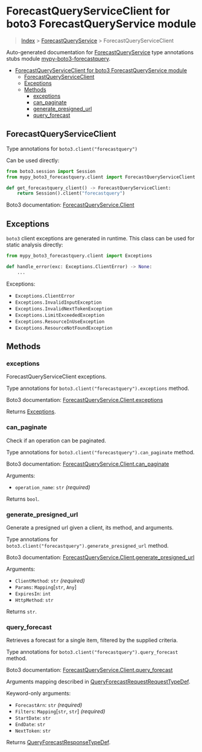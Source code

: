 <a id="forecastqueryserviceclient-for-boto3-forecastqueryservice-module"></a>

# ForecastQueryServiceClient for boto3 ForecastQueryService module

> [Index](../README.md) > [ForecastQueryService](./README.md) >
> ForecastQueryServiceClient

Auto-generated documentation for
[ForecastQueryService](https://boto3.amazonaws.com/v1/documentation/api/latest/reference/services/forecastquery.html#ForecastQueryService)
type annotations stubs module
[mypy-boto3-forecastquery](https://pypi.org/project/mypy-boto3-forecastquery/).

- [ForecastQueryServiceClient for boto3 ForecastQueryService module](#forecastqueryserviceclient-for-boto3-forecastqueryservice-module)
  - [ForecastQueryServiceClient](#forecastqueryserviceclient)
  - [Exceptions](#exceptions)
  - [Methods](#methods)
    - [exceptions](#exceptions)
    - [can_paginate](#can_paginate)
    - [generate_presigned_url](#generate_presigned_url)
    - [query_forecast](#query_forecast)

<a id="forecastqueryserviceclient"></a>

## ForecastQueryServiceClient

Type annotations for `boto3.client("forecastquery")`

Can be used directly:

```python
from boto3.session import Session
from mypy_boto3_forecastquery.client import ForecastQueryServiceClient

def get_forecastquery_client() -> ForecastQueryServiceClient:
    return Session().client("forecastquery")
```

Boto3 documentation:
[ForecastQueryService.Client](https://boto3.amazonaws.com/v1/documentation/api/latest/reference/services/forecastquery.html#ForecastQueryService.Client)

<a id="exceptions"></a>

## Exceptions

`boto3` client exceptions are generated in runtime. This class can be used for
static analysis directly:

```python
from mypy_boto3_forecastquery.client import Exceptions

def handle_error(exc: Exceptions.ClientError) -> None:
    ...
```

Exceptions:

- `Exceptions.ClientError`
- `Exceptions.InvalidInputException`
- `Exceptions.InvalidNextTokenException`
- `Exceptions.LimitExceededException`
- `Exceptions.ResourceInUseException`
- `Exceptions.ResourceNotFoundException`

<a id="methods"></a>

## Methods

<a id="exceptions"></a>

### exceptions

ForecastQueryServiceClient exceptions.

Type annotations for `boto3.client("forecastquery").exceptions` method.

Boto3 documentation:
[ForecastQueryService.Client.exceptions](https://boto3.amazonaws.com/v1/documentation/api/latest/reference/services/forecastquery.html#ForecastQueryService.Client.exceptions)

Returns [Exceptions](#exceptions).

<a id="can\_paginate"></a>

### can_paginate

Check if an operation can be paginated.

Type annotations for `boto3.client("forecastquery").can_paginate` method.

Boto3 documentation:
[ForecastQueryService.Client.can_paginate](https://boto3.amazonaws.com/v1/documentation/api/latest/reference/services/forecastquery.html#ForecastQueryService.Client.can_paginate)

Arguments:

- `operation_name`: `str` *(required)*

Returns `bool`.

<a id="generate\_presigned\_url"></a>

### generate_presigned_url

Generate a presigned url given a client, its method, and arguments.

Type annotations for `boto3.client("forecastquery").generate_presigned_url`
method.

Boto3 documentation:
[ForecastQueryService.Client.generate_presigned_url](https://boto3.amazonaws.com/v1/documentation/api/latest/reference/services/forecastquery.html#ForecastQueryService.Client.generate_presigned_url)

Arguments:

- `ClientMethod`: `str` *(required)*
- `Params`: `Mapping`\[`str`, `Any`\]
- `ExpiresIn`: `int`
- `HttpMethod`: `str`

Returns `str`.

<a id="query\_forecast"></a>

### query_forecast

Retrieves a forecast for a single item, filtered by the supplied criteria.

Type annotations for `boto3.client("forecastquery").query_forecast` method.

Boto3 documentation:
[ForecastQueryService.Client.query_forecast](https://boto3.amazonaws.com/v1/documentation/api/latest/reference/services/forecastquery.html#ForecastQueryService.Client.query_forecast)

Arguments mapping described in
[QueryForecastRequestRequestTypeDef](./type_defs.md#queryforecastrequestrequesttypedef).

Keyword-only arguments:

- `ForecastArn`: `str` *(required)*
- `Filters`: `Mapping`\[`str`, `str`\] *(required)*
- `StartDate`: `str`
- `EndDate`: `str`
- `NextToken`: `str`

Returns
[QueryForecastResponseTypeDef](./type_defs.md#queryforecastresponsetypedef).
